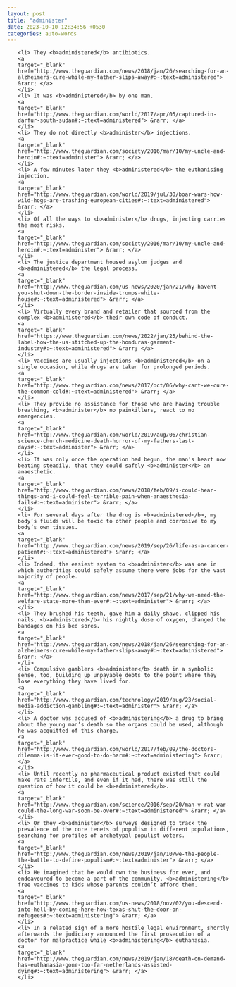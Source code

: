 ```yaml
---
layout: post
title: "administer"
date: 2023-10-10 12:34:56 +0530
categories: auto-words
---
```

<ol>

    <li> They <b>administered</b> antibiotics.
    <a 
    target="_blank" 
    href="http://www.theguardian.com/news/2018/jan/26/searching-for-an-alzheimers-cure-while-my-father-slips-away#:~:text=administered"> &rarr; </a>
    </li>
    <li> It was <b>administered</b> by one man.
    <a 
    target="_blank" 
    href="http://www.theguardian.com/world/2017/apr/05/captured-in-darfur-south-sudan#:~:text=administered"> &rarr; </a>
    </li>
    <li> They do not directly <b>administer</b> injections.
    <a 
    target="_blank" 
    href="http://www.theguardian.com/society/2016/mar/10/my-uncle-and-heroin#:~:text=administer"> &rarr; </a>
    </li>
    <li> A few minutes later they <b>administered</b> the euthanising injection.
    <a 
    target="_blank" 
    href="http://www.theguardian.com/world/2019/jul/30/boar-wars-how-wild-hogs-are-trashing-european-cities#:~:text=administered"> &rarr; </a>
    </li>
    <li> Of all the ways to <b>administer</b> drugs, injecting carries the most risks.
    <a 
    target="_blank" 
    href="http://www.theguardian.com/society/2016/mar/10/my-uncle-and-heroin#:~:text=administer"> &rarr; </a>
    </li>
    <li> The justice department housed asylum judges and <b>administered</b> the legal process.
    <a 
    target="_blank" 
    href="http://www.theguardian.com/us-news/2020/jan/21/why-havent-you-shut-down-the-border-inside-trumps-white-house#:~:text=administered"> &rarr; </a>
    </li>
    <li> Virtually every brand and retailer that sourced from the complex <b>administered</b> their own code of conduct.
    <a 
    target="_blank" 
    href="https://www.theguardian.com/news/2022/jan/25/behind-the-label-how-the-us-stitched-up-the-honduras-garment-industry#:~:text=administered"> &rarr; </a>
    </li>
    <li> Vaccines are usually injections <b>administered</b> on a single occasion, while drugs are taken for prolonged periods.
    <a 
    target="_blank" 
    href="http://www.theguardian.com/news/2017/oct/06/why-cant-we-cure-the-common-cold#:~:text=administered"> &rarr; </a>
    </li>
    <li> They provide no assistance for those who are having trouble breathing, <b>administer</b> no painkillers, react to no emergencies.
    <a 
    target="_blank" 
    href="http://www.theguardian.com/world/2019/aug/06/christian-science-church-medicine-death-horror-of-my-fathers-last-days#:~:text=administer"> &rarr; </a>
    </li>
    <li> It was only once the operation had begun, the man’s heart now beating steadily, that they could safely <b>administer</b> an anaesthetic.
    <a 
    target="_blank" 
    href="http://www.theguardian.com/news/2018/feb/09/i-could-hear-things-and-i-could-feel-terrible-pain-when-anaesthesia-fails#:~:text=administer"> &rarr; </a>
    </li>
    <li> For several days after the drug is <b>administered</b>, my body’s fluids will be toxic to other people and corrosive to my body’s own tissues.
    <a 
    target="_blank" 
    href="http://www.theguardian.com/news/2019/sep/26/life-as-a-cancer-patient#:~:text=administered"> &rarr; </a>
    </li>
    <li> Indeed, the easiest system to <b>administer</b> was one in which authorities could safely assume there were jobs for the vast majority of people.
    <a 
    target="_blank" 
    href="http://www.theguardian.com/news/2017/sep/21/why-we-need-the-welfare-state-more-than-ever#:~:text=administer"> &rarr; </a>
    </li>
    <li> They brushed his teeth, gave him a daily shave, clipped his nails, <b>administered</b> his nightly dose of oxygen, changed the bandages on his bed sores.
    <a 
    target="_blank" 
    href="http://www.theguardian.com/news/2018/jan/26/searching-for-an-alzheimers-cure-while-my-father-slips-away#:~:text=administered"> &rarr; </a>
    </li>
    <li> Compulsive gamblers <b>administer</b> death in a symbolic sense, too, building up unpayable debts to the point where they lose everything they have lived for.
    <a 
    target="_blank" 
    href="http://www.theguardian.com/technology/2019/aug/23/social-media-addiction-gambling#:~:text=administer"> &rarr; </a>
    </li>
    <li> A doctor was accused of <b>administering</b> a drug to bring about the young man’s death so the organs could be used, although he was acquitted of this charge.
    <a 
    target="_blank" 
    href="http://www.theguardian.com/world/2017/feb/09/the-doctors-dilemma-is-it-ever-good-to-do-harm#:~:text=administering"> &rarr; </a>
    </li>
    <li> Until recently no pharmaceutical product existed that could make rats infertile, and even if it had, there was still the question of how it could be <b>administered</b>.
    <a 
    target="_blank" 
    href="http://www.theguardian.com/science/2016/sep/20/man-v-rat-war-could-the-long-war-soon-be-over#:~:text=administered"> &rarr; </a>
    </li>
    <li> Or they <b>administer</b> surveys designed to track the prevalence of the core tenets of populism in different populations, searching for profiles of archetypal populist voters.
    <a 
    target="_blank" 
    href="http://www.theguardian.com/news/2019/jan/10/we-the-people-the-battle-to-define-populism#:~:text=administer"> &rarr; </a>
    </li>
    <li> He imagined that he would own the business for ever, and endeavoured to become a part of the community, <b>administering</b> free vaccines to kids whose parents couldn’t afford them.
    <a 
    target="_blank" 
    href="http://www.theguardian.com/us-news/2018/nov/02/you-descend-into-hell-by-coming-here-how-texas-shut-the-door-on-refugees#:~:text=administering"> &rarr; </a>
    </li>
    <li> In a related sign of a more hostile legal environment, shortly afterwards the judiciary announced the first prosecution of a doctor for malpractice while <b>administering</b> euthanasia.
    <a 
    target="_blank" 
    href="http://www.theguardian.com/news/2019/jan/18/death-on-demand-has-euthanasia-gone-too-far-netherlands-assisted-dying#:~:text=administering"> &rarr; </a>
    </li>